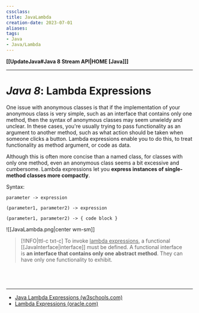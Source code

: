 ```yaml
---
cssclass:
title: JavaLambda
creation-date: 2023-07-01
aliases:
tags:
- Java
- Java/Lambda 
---
```

**[[UpdateJava#Java 8 Stream API|HOME [Java]]]**

---
# *Java 8*: Lambda Expressions
One issue with anonymous classes is that if the implementation of your anonymous class is very simple, such as an interface that contains only one method, then the syntax of anonymous classes may seem unwieldy and unclear. In these cases, you're usually trying to pass functionality as an argument to another method, such as what action should be taken when someone clicks a button. Lambda expressions enable you to do this, to treat functionality as method argument, or code as data.

Although this is often more concise than a named class, for classes with only one method, even an anonymous class seems a bit excessive and cumbersome. Lambda expressions let you **express instances of single-method classes more compactly**.

Syntax:
```
parameter -> expression
```
```
(parameter1, parameter2) -> expression
```
```
(parameter1, parameter2) -> { code block }
```
![[JavaLambda.png|center wm-sm]]

>[!INFO|ttl-c txt-c]
> To invoke <u>lambda expressions</u>, a functional [[JavaInterface|interface]] must be defined.
> A functional interface is **an interface that contains only one abstract method**. They can have only one functionality to exhibit.

<br>

# 
---
- [Java Lambda Expressions (w3schools.com)](https://www.w3schools.com/java/java_lambda.asp)
- [Lambda Expressions (oracle.com)](https://docs.oracle.com/javase/tutorial/java/javaOO/lambdaexpressions.html)
